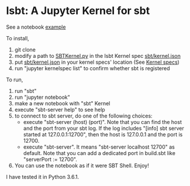 # Isbt: A Jupyter Kernel for sbt

See a notebook [example](https://github.com/ktr-skmt/Isbt/blob/master/examples/isbt_examples.ipynb)

To install,

1. git clone
1. modify a path to [SBTKernel.py](https://github.com/ktr-skmt/Isbt/blob/master/SBTKernel.py) in the Isbt Kernel spec [sbt/kernel.json](https://github.com/ktr-skmt/Isbt/blob/master/sbt/kernel.json)
1. put [sbt/kernel.json](https://github.com/ktr-skmt/Isbt/blob/master/sbt/kernel.json) in your kernel specs' location (See [Kernel specs](http://jupyter-client.readthedocs.io/en/latest/kernels.html#kernelspecs))
1. run "jupyter kernelspec list" to confirm whether sbt is registered


To run,

1. run "sbt"
1. run "jupyter notebook"
1. make a new notebook with "sbt" Kernel
1. execute "sbt-server help" to see help
1. to connect to sbt server, do one of the following choices:
    * execute "sbt-server (host) (port)". Note that you can find the host and the port from your sbt log. If the log includes "[info] sbt server started at 127.0.0.1:12700", then the host is 127.0.0.1 and the port is 12700.
    * execute "sbt-server". It means "sbt-server localhost 12700" as default. Note that you can add a dedicated port in build.sbt like "serverPort := 12700".
1. You can use the notebook as if it were SBT Shell. Enjoy!

I have tested it in Python 3.6.1.
